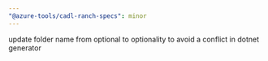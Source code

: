 ```yaml
---
"@azure-tools/cadl-ranch-specs": minor
---
```


update folder name from optional to optionality to avoid a conflict in dotnet generator
